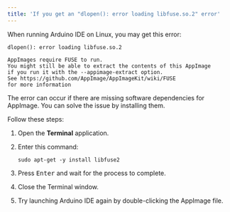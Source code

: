 ```yaml
---
title: 'If you get an "dlopen(): error loading libfuse.so.2" error'
---
```


When running Arduino IDE on Linux, you may get this error:

```
dlopen(): error loading libfuse.so.2

AppImages require FUSE to run.
You might still be able to extract the contents of this AppImage
if you run it with the --appimage-extract option.
See https://github.com/AppImage/AppImageKit/wiki/FUSE
for more information
```

The error can occur if there are missing software dependencies for AppImage. You can solve the issue by installing them.

Follow these steps:

1. Open the **Terminal** application.
2. Enter this command:

   `sudo apt-get -y install libfuse2`
3. Press <kbd>Enter</kbd> and wait for the process to complete.
4. Close the Terminal window.
5. Try launching Arduino IDE again by double-clicking the AppImage file.
